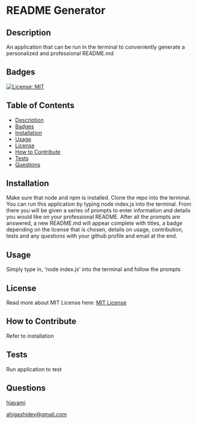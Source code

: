 # README Generator
## Description
An application that can be run in the terminal to conveniently generate a personalized and professional README.md
## Badges
[![License: MIT](https://img.shields.io/badge/License-MIT-yellow.svg)](https://opensource.org/licenses/MIT)
## Table of Contents
* [Description](#description)
* [Badges](#badges)
* [Installation](#installation)
* [Usage](#usage)
* [License](#license)
* [How to Contribute](#how-to-contribute)
* [Tests](#tests)
* [Questions](#questions)
## Installation
Make sure that node and npm is installed. Clone the repo into the terminal. You can run this application by typing node index.js into the terminal. From there you will be given a series of prompts to enter information and details you would like on your professional README. After all the prompts are answered, a new README.md will appear complete with titles, a badge depending on the license that is chosen, details on usage, contribution, tests and any questions with your github profile and email at the end.
## Usage
Simply type in, 'node index.js' into the terminal and follow the prompts
## License
Read more about MIT License here: [MIT License](https://opensource.org/licenses/MIT)
## How to Contribute
Refer to installation
## Tests
Run application to test
## Questions
[hiayami](https://github.com/hiayami)

[ahigashidev@gmail.com](mailto:ahigashidev@gmail.com)